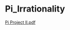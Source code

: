 # Pi_Irrationality
[Pi Project II.pdf](https://github.com/s5y-ux/Pi_Irrationality/files/11470397/Pi.Project.II.pdf)
